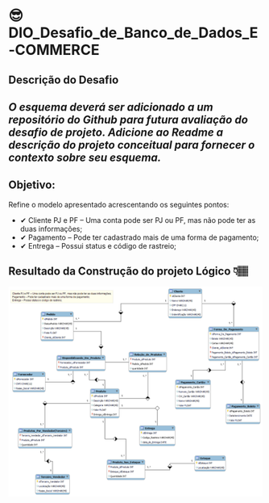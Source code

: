# 😎 DIO_Desafio_de_Banco_de_Dados_E-COMMERCE

## Descrição do Desafio

*O esquema deverá ser adicionado a um repositório do Github para futura avaliação do desafio de projeto. Adicione ao Readme a descrição do projeto conceitual para fornecer o contexto sobre seu esquema.*
---
## Objetivo:

Refine o modelo apresentado acrescentando os seguintes pontos:

- ✔ Cliente PJ e PF – Uma conta pode ser PJ ou PF, mas não pode ter as duas informações;
- ✔ Pagamento – Pode ter cadastrado mais de uma forma de pagamento;
- ✔ Entrega – Possui status e código de rastreio;

## Resultado da Construção do projeto Lógico 👇🏽

![DesafioFinal](./img/E-Commerce_Desafio_Dio.png)



